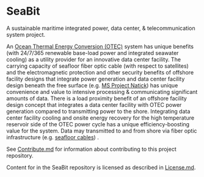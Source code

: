 # SeaBit
A sustainable maritime integrated power, data center, & telecommunication system project.

An [Ocean Thermal Energy Conversion (OTEC)](https://en.wikipedia.org/wiki/Ocean_thermal_energy_conversion) system has unique benefits (with 24/7/365 renewable base-load power and integrated seawater cooling) as a utility provider for an innovative data center facility.  The carrying capacity of seafloor fiber optic cable (with respect to satellites) and the electromagnetic protection and other security benefits of offshore facility designs that integrate power generation and data center facility design beneath the free surface (e.g. [MS Project Natick](http://natick.research.microsoft.com/)) has unique convenience and value to intensive processing & communicating significant amounts of data.  There is a load proximity benefit of an offshore facility design concept that integrates a data center facility with OTEC power generation compared to transmitting power to the shore.  Integrating data center facility cooling and onsite energy recovery for the high temperature reservoir side of the OTEC power cycle has a unique efficiency-boosting value for the system. Data may transmitted to and from shore via fiber optic infrastructure (e.g. [seafloor cables](http://submarine-cable-map-2016.telegeography.com/)) .

See [Contribute.md](https://github.com/BEICBIM/SeaBit/blob/master/Contribute.md) for information about contributing to this project repository.

Content for in the SeaBit repository is licensed as described in [License.md](https://github.com/BEICBIM/SeaBit/blob/master/License.md).
